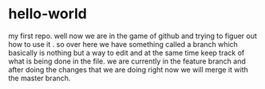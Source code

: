 # hello-world
my first repo.
well now we are in the game of github and trying to figuer out how to use it .
so over here we have something called a branch which basically is nothing but a way to edit and at the same time keep track of what is being done in the file.
we are currently in the feature branch and after doing the changes that we are doing right now we will merge it with the master branch.
